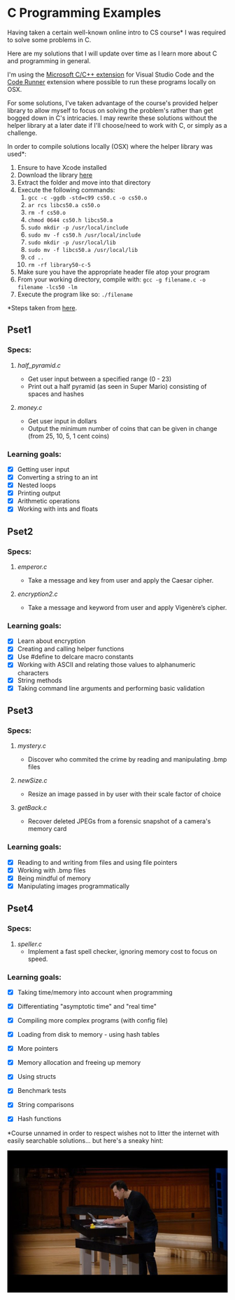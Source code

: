 # C Programming Examples

Having taken a certain well-known online intro to CS course* I was required to solve some problems in C.

Here are my solutions that I will update over time as I learn more about C and programming in general.

I'm using the [Microsoft C/C++ extension](https://marketplace.visualstudio.com/items?itemName=ms-vscode.cpptools) for Visual Studio Code and the [Code Runner](https://marketplace.visualstudio.com/items?itemName=formulahendry.code-runner) extension where possible to run these programs locally on OSX.

For some solutions, I've taken advantage of the course's provided helper library to allow myself to focus on solving the problem's rather than get bogged down in C's intricacies. I may rewrite these solutions without the helper library at a later date if I'll choose/need to work with C, or simply as a challenge.

In order to compile solutions locally (OSX) where the helper library was used*:

1. Ensure to have Xcode installed
2. Download the library [here](https://github.com/cs50/libcs50/releases)
3. Extract the folder and move into that directory
4. Execute the following commands:
   1. `gcc -c -ggdb -std=c99 cs50.c -o cs50.o`
   2. `ar rcs libcs50.a cs50.o`
   3. `rm -f cs50.o`
   4. `chmod 0644 cs50.h libcs50.a`
   5. `sudo mkdir -p /usr/local/include`
   6. `sudo mv -f cs50.h /usr/local/include`
   7. `sudo mkdir -p /usr/local/lib`
   8. `sudo mv -f libcs50.a /usr/local/lib`
   9. `cd ..`
   10. `rm -rf library50-c-5`
5. Make sure you have the appropriate header file atop your program
6. From your working directory, compile with: `gcc -g filename.c -o filename -lcs50 -lm`
7. Execute the program like so: `./filename`

*Steps taken from [here](https://cs50.stackexchange.com/a/2998/23961).
## Pset1

### Specs:

1. *half_pyramid.c*
   + Get user input between a specified range (0 - 23)
   + Print out a half pyramid (as seen in Super Mario) consisting of spaces and hashes

2. *money.c*
   + Get user input in dollars
   + Output the minimum number of coins that can be given in change (from 25, 10, 5, 1 cent coins)



### Learning goals:

* [x] Getting user input
* [x] Converting a string to an int
* [x] Nested loops
* [x] Printing output
* [x] Arithmetic operations
* [x] Working with ints and floats

## Pset2

### Specs:

1. *emperor.c*
   + Take a message and key from user and apply the Caesar cipher.

2. *encryption2.c*
   + Take a message and keyword from user and apply Vigenère’s cipher.

### Learning goals:

* [x] Learn about encryption
* [x] Creating and calling helper functions
* [x] Use #define to delcare macro constants
* [x] Working with ASCII and relating those values to alphanumeric characters
* [x] String methods
* [x] Taking command line arguments and performing basic validation

## Pset3

### Specs:

1. *mystery.c*
   + Discover who commited the crime by reading and manipulating .bmp files

2. *newSize.c*
   + Resize an image passed in by user with their scale factor of choice

3. *getBack.c*
   + Recover deleted JPEGs from a forensic snapshot of a camera's memory card

### Learning goals:

* [x] Reading to and writing from files and using file pointers
* [x] Working with .bmp files
* [x] Being mindful of memory
* [x] Manipulating images programmatically

## Pset4

### Specs:

1. *speller.c*
   + Implement a fast spell checker, ignoring memory cost to focus on speed.

### Learning goals:

* [x] Taking time/memory into account when programming
* [x] Differentiating "asymptotic time" and "real time"
* [x] Compiling more complex programs (with config file)
* [x] Loading from disk to memory - using hash tables
* [x] More pointers
* [x] Memory allocation and freeing up memory
* [x] Using structs
* [x] Benchmark tests
* [x] String comparisons
* [x] Hash functions



*Course unnamed in order to respect wishes not to litter the internet with easily searchable solutions... but here's a sneaky hint:

![David Malan](images/malan.jpg)
